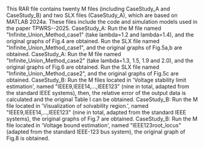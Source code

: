 This RAR file contains twenty M files (including CaseStudy_A and CaseStudy_B) and two SLX files (CaseStudy_A), which are based on MATLAB 2024a. These files include the code and simulation models used in the paper TPWRS--2025. CaseStudy_A: Run the M file named "Infinite_Union_Method_case1" (take lambda=1.2 and lambda=1.4), and the original graphs of Fig.4 are obtained. Run the SLX file named "Infinite_Union_Method_case1", and the original graphs of Fig.5a,b are obtained. CaseStudy_A: Run the M file named "Infinite_Union_Method_case2" (take lambda=1.3, 1.5, 1.9 and 2.0), and the original graphs of Fig.6 are obtained. Run the SLX file named "Infinite_Union_Method_case2", and the original graphs of Fig.5c are obtained. CaseStudy_B: Run the M files located in 'Voltage stability limit estimation', named "IEEE9,IEEE14,...,IEEE123" (nine in total, adapted from the standard IEEE systems), then, the relative error of the output data is calculated and the original Table I can be obtained. CaseStudy_B: Run the M file located in 'Visualization of solvability region.', named "IEEE9,IEEE14,...,IEEE123" (nine in total, adapted from the standard IEEE systems), the original graphs of Fig.7 are obtained. CaseStudy_B: Run the M file located in 'Voltage bound estimation', named "IEEE123root_locus" (adapted from the standard IEEE-123 bus system), the original graph of Fig.8 is obtained.
